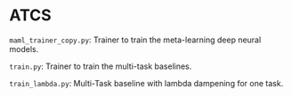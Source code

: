 # ATCS

`maml_trainer_copy.py`: Trainer to train the meta-learning deep neural models.


`train.py`: Trainer to train the multi-task baselines.


`train_lambda.py`: Multi-Task baseline with lambda dampening for one task.

